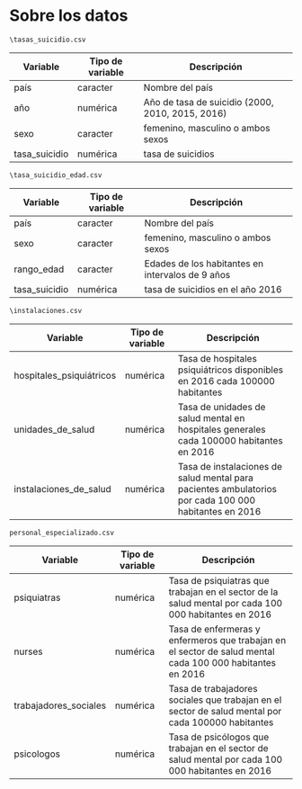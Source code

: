 
# Sobre los datos


`\tasas_suicidio.csv` 

| Variable | Tipo de variable | Descripción |
|---|---|---|
| país | caracter | Nombre del país |
| año | numérica | Año de tasa de suicidio (2000, 2010, 2015, 2016)|
| sexo | caracter | femenino, masculino o ambos sexos |
| tasa_suicidio | numérica | tasa de suicidios |


`\tasa_suicidio_edad.csv` 

| Variable | Tipo de variable | Descripción |
|---|---|---|
| país | caracter | Nombre del país |
| sexo | caracter | femenino, masculino o ambos sexos |
| rango_edad | caracter | Edades de los habitantes en intervalos de 9 años|
| tasa_suicidio | numérica | tasa de suicidios en el año 2016  |


`\instalaciones.csv`

| Variable | Tipo de variable | Descripción |
|---|---|---|
| hospitales_psiquiátricos | numérica | Tasa de hospitales psiquiátricos disponibles en 2016 cada 100000 habitantes|
| unidades_de_salud | numérica | Tasa de unidades de salud mental en hospitales generales cada 100000 habitantes en 2016 | 
| instalaciones_de_salud | numérica | Tasa de instalaciones de salud mental para pacientes ambulatorios por cada 100 000 habitantes en 2016 |


`personal_especializado.csv`

| Variable | Tipo de variable | Descripción |
|---|---|---|
| psiquiatras | numérica | Tasa de psiquiatras que trabajan en el sector de la salud mental por  cada 100 000 habitantes en 2016 |
| nurses | numérica | Tasa de enfermeras y enfermeros que trabajan en el sector de salud mental cada 100 000 habitantes en 2016 |
| trabajadores_sociales| numérica | Tasa de trabajadores sociales que trabajan en el sector de salud mental por cada 100000 habitantes |
| psicologos| numérica | Tasa de psicólogos que trabajan en el sector de salud mental por cada 100 000 habitantes en 2016 |






